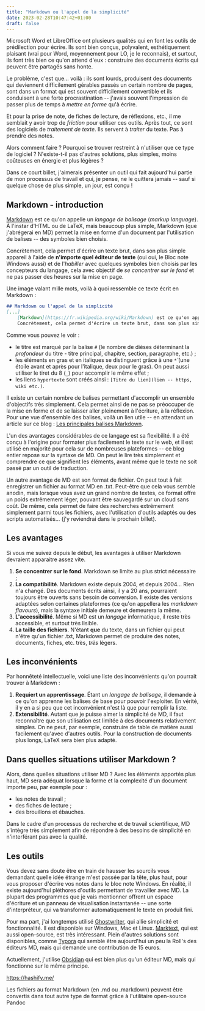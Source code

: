 ```yaml
---
title: "Markdown ou l'appel de la simplicité"
date: 2023-02-28T10:47:42+01:00
draft: false
---
```



Microsoft Word et LibreOffice ont plusieurs qualités qui en font les outils de prédilection pour écrire. Ils sont bien conçus, polyvalent, esthétiquement plaisant (vrai pour Word, moyennement pour LO, je le reconnais), et surtout, ils font très bien ce qu'on attend d'eux : construire des documents écrits qui peuvent être partagés sans honte.

Le problème, c'est que... voilà : ils sont lourds, produisent des documents qui deviennent difficilement gérables passés un certain nombre de pages, sont dans un format qui est souvent difficilement convertible et ils conduisent à une forte procrastination -- j'avais souvent l'impression de passer plus de temps à *mettre en forme* qu'à écrire.

Et pour la prise de note, de fiches de lecture, de réflexions, etc., il me semblait y avoir trop de *friction* pour utiliser ces outils. Après tout, ce sont des logiciels de *traitement de texte*. Ils servent à *traiter* du texte. Pas à prendre des notes.

Alors comment faire ? Pourquoi se trouver restreint à n'utiliser que ce type de logiciel ? N'existe-t-il pas d'autres solutions, plus simples, moins coûteuses en énergie et plus légères ?

Dans ce court billet, j'aimerais présenter un outil qui fait aujourd'hui partie de mon processus de travail et qui, je pense, ne le quittera jamais -- sauf si quelque chose de plus simple, un jour, est conçu !

## Markdown - introduction

[Markdown](https://fr.wikipedia.org/wiki/Markdown) est ce qu'on appelle un *langage de balisage* (*markup language*). À l'instar d'HTML ou de LaTeX, mais beaucoup plus simple, Markdown (que j'abrégerai en MD) permet la mise en forme d'un document par l'utilisation de balises -- des symboles bien choisis.

Concrètement, cela permet d'écrire un texte brut, dans son plus simple appareil à l'aide de **n'importe quel éditeur de texte** (oui oui, le Bloc note Windows aussi) et de l'*habiller* avec quelques symboles bien choisis par les concepteurs du langage, cela avec objectif de *se concentrer sur le fond* et ne pas passer des heures sur la mise en page.

Une image valant mille mots, voilà à quoi ressemble ce texte écrit en Markdown :

```markdown
## Markdown ou l'appel de la simplicité 
[...]
	[Markdown](https://fr.wikipedia.org/wiki/Markdown) est ce qu'on appelle un *langage de balisage* (*markup language*). A l'instar d'HTML ou de LaTeX, mais beaucoup plus abordable, Markdown (que j'abregerai en MD) permet la mise en forme d'un document par l'utilisation de balises -- des symboles bien choisis.
	Concrètement, cela permet d'écrire un texte brut, dans son plus simple appareil à l'aide de **n'importe quel éditeur de texte** (oui oui, le Bloc note Windows aussi) et de l'*habiller* avec quelques symboles bien choisis par les concepteurs du langage, cela avec pour objectif de *se concentrer sur le fond* et ne pas passer des heures sur la mise en page
```

Comme vous pouvez le voir :
- le titre est marqué par la balise `#` (le nombre de dièses déterminant la *profondeur* du titre - titre principal, chapitre, section, paragraphe, etc.) ;
- les éléments en gras et en italiques se distinguent grâce à une `*̀` (une étoile avant et après pour l'italique, deux pour le gras). On peut aussi utiliser le tiret du 8 (`_`) pour accomplir le même effet ;
- les liens `hypertexte` sont créés ainsi : `[Titre du lien](lien -- https, wiki etc.)`.

Il existe un certain nombre de balises permettant d'accomplir un ensemble d'objectifs très simplement. Cela permet ainsi de ne pas se préoccuper de la mise en forme et de se laisser aller pleinement à l'écriture, à la réflexion. Pour une vue d'ensemble des balises, voilà un lien utile -- en attendant un article sur ce blog : [Les principales balises Markdown](https://www.leppf.com/site/spip.php?article154). 

L'un des avantages considérables de ce langage est sa flexibilité. Il a été conçu à l'origine pour formater plus facilement le texte sur le web, et il est utilisé en majorité pour cela sur de nombreuses plateformes -- ce blog entier repose sur la syntaxe de MD. On peut le lire très simplement et comprendre ce que signifient les éléments, avant même que le texte ne soit passé par un outil de traduction. 

Un autre avantage de MD est son format de fichier. On peut tout à fait enregistrer un fichier au format MD en .txt. Peut-être que cela vous semble anodin, mais lorsque vous avez un grand nombre de textes, ce format offre un poids extrêmement léger, pouvant être sauvegardé sur un cloud sans coût. De même, cela permet de faire des recherches extrêmement simplement parmi tous les fichiers, avec l'utilisation d'outils adaptés ou des scripts automatisés... (j'y reviendrai dans le prochain billet).

## Les avantages

Si vous me suivez depuis le début, les avantages à utiliser Markdown devraient apparaitre assez vite. 

1. **Se concentrer sur le fond**. Markdown se limite au plus strict nécessaire ;
2. **La compatibilité**. Markdown existe depuis 2004, et depuis 2004... Rien n'a changé. Des documents écrits ainsi, il y a 20 ans, pourraient toujours être ouverts sans besoin de conversion. Il existe des versions adaptées selon certaines plateformes (ce qu'on appellera les *markdown flavours*), mais la syntaxe initiale demeure et demeurera la même.
3. **L'accessibilité**. Même si MD est un *langage* informatique, il reste très accessible, et surtout très lisible. 
4. **La taille des fichiers**. N'étant **que** du texte, dans un fichier qui peut n'être qu'un fichier .txt, Markdown permet de produire des notes, documents, fiches, etc. très, *très* légers.

## Les inconvénients

Par honnêteté intellectuelle, voici une liste des inconvénients qu'on pourrait trouver à Markdown :
1. **Requiert un apprentissage**. Étant un *langage de balisage*, il demande à ce qu'on apprenne les balises de base pour pouvoir l'exploiter. En vérité, il y en a si peu que cet inconvénient n'est là que pour remplir la liste.
2. **Extensibilité**. Autant que je puisse aimer la simplicité de MD, il faut reconnaître que son utilisation est limitée à des documents relativement simples. On ne peut, par exemple, construire de table de matière aussi facilement qu'avec d'autres outils. Pour la construction de documents plus longs, LaTeX sera bien plus adapté.


## Dans quelles situations utiliser Markdown ?

Alors, dans quelles situations utiliser MD ? Avec les éléments apportés plus haut, MD sera adéquat lorsque la forme et la complexité d'un document importe peu, par exemple pour :
- les notes de travail ;
- des fiches de lecture ;
- des brouillons et ébauches.

Dans le cadre d'un processus de recherche et de travail scientifique, MD s'intègre très simplement afin de répondre à des besoins de simplicité en n'interférant pas avec la qualité. 

## Les outils
 
Vous devez sans doute être en train de hausser les sourcils vous demandant quelle idée étrange m'est passée par la tête, plus haut, pour vous proposer d'écrire vos notes dans le bloc note Windows. En réalité, il existe aujourd'hui pléthores d'outils permettant de travailler avec MD. La plupart des programmes que je vais mentionner offrent un espace d'écriture et un panneau de visualisation instantanée -- une sorte d'interpréteur, qui va transformer automatiquement le texte en produit fini.

Pour ma part, j'ai longtemps utilisé [Ghostwriter](https://ghostwriter.kde.org/), qui allie simplicité et fonctionnalité. Il est disponible sur Windows, Mac et Linux. [Marktext](https://github.com/marktext/marktext), qui est aussi open-source, est très intéressant. Plein d'autres solutions sont disponibles, comme [Typora](https://typora.io/) qui semble être aujourd'hui un peu la Roll's des éditeurs MD, mais qui demande une contribution de 15 euros. 

Actuellement, j'utilise [Obsidian](https://obsidian.md/) qui est bien plus qu'un éditeur MD, mais qui fonctionne sur le même principe.

https://hashify.me/

Les fichiers au format Markdown (en .md ou .markdown) peuvent être convertis dans tout autre type de format grâce à l'utilitaire open-source Pandoc

